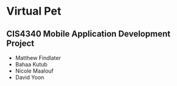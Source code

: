  Virtual Pet 
==============================================

CIS4340 Mobile Application Development Project
----------------------------------------------

- Matthew Findlater
- Bahaa Kutub
- Nicole Maalouf
- David Yoon
